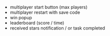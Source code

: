 
- multiplayer start button (max players)
- multiplayer restart with save code
- win popup
- leaderboard (score / time)
- received stars notification / or task completed